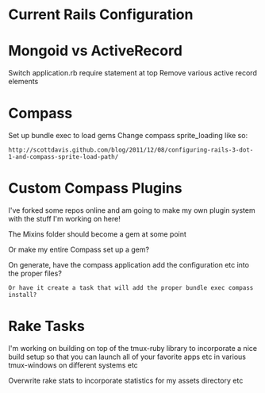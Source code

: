 Current Rails Configuration
=

Mongoid vs ActiveRecord
=

Switch application.rb require statement at top
Remove various active record elements

Compass
=

Set up bundle exec to load gems
Change compass sprite_loading like so:

	http://scottdavis.github.com/blog/2011/12/08/configuring-rails-3-dot-1-and-compass-sprite-load-path/

Custom Compass Plugins 
=

I've forked some repos online and am going to make my own plugin system with the stuff I'm working on here!

The Mixins folder should become a gem at some point

Or make my entire Compass set up a gem?

On generate, have the compass application add the configuration etc into the proper files?
	
	Or have it create a task that will add the proper bundle exec compass install?

Rake Tasks	
=

I'm working on building on top of the tmux-ruby library to incorporate a nice build setup so that you can launch all of your favorite apps etc in various tmux-windows on different systems etc

Overwrite rake stats to incorporate statistics for my assets directory etc